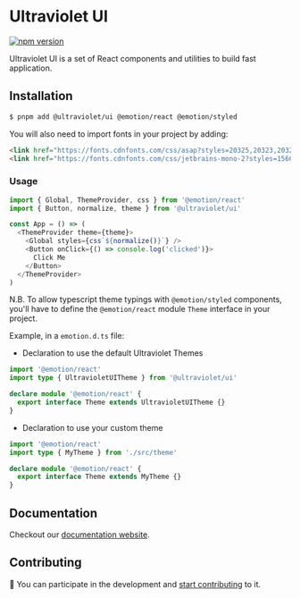 # Ultraviolet UI

[![npm version](https://badge.fury.io/js/%40ultraviolet%2Fui.svg)](https://badge.fury.io/js/%40ultraviolet%2Fui)

Ultraviolet UI is a set of React components and utilities to build fast application.

## Installation

```sh
$ pnpm add @ultraviolet/ui @emotion/react @emotion/styled
```

You will also need to import fonts in your project by adding:

```html
<link href="https://fonts.cdnfonts.com/css/asap?styles=20325,20323,20320" rel="stylesheet">
<link href="https://fonts.cdnfonts.com/css/jetbrains-mono-2?styles=156604" rel="stylesheet">
```

### Usage

```js
import { Global, ThemeProvider, css } from '@emotion/react'
import { Button, normalize, theme } from '@ultraviolet/ui'

const App = () => (
  <ThemeProvider theme={theme}>
    <Global styles={css`${normalize()}`} />
    <Button onClick={() => console.log('clicked')}>
      Click Me
    </Button>
  </ThemeProvider>
)
```

N.B. To allow typescript theme typings with `@emotion/styled` components,
you'll have to define the `@emotion/react` module `Theme` interface in your project.

Example, in a `emotion.d.ts` file:

- Declaration to use the default Ultraviolet Themes

```ts
import '@emotion/react'
import type { UltravioletUITheme } from '@ultraviolet/ui'

declare module '@emotion/react' {
  export interface Theme extends UltravioletUITheme {}
}
```

- Declaration to use your custom theme

```ts
import '@emotion/react'
import type { MyTheme } from './src/theme'

declare module '@emotion/react' {
  export interface Theme extends MyTheme {}
}
```

## Documentation

Checkout our [documentation website](https://storybook.ultraviolet.scaleway.com/).


## Contributing

📝 You can participate in the development and [start contributing](/CONTRIBUTING.md) to it.
